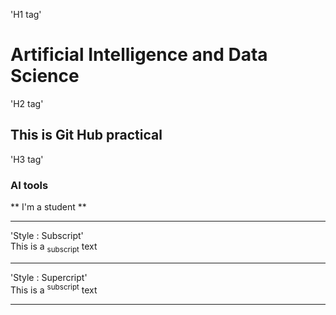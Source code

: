 
'H1 tag'
# Artificial Intelligence and Data Science
'H2 tag'
## This is Git Hub practical
'H3 tag'
### AI tools

 ** I'm a student **

<hr>    

'Style : Subscript'</br>
This is a <sub>subscript</sub> text<hr>

'Style : Supercript'</br>
This is a <sup>subscript</sup> text<hr>

